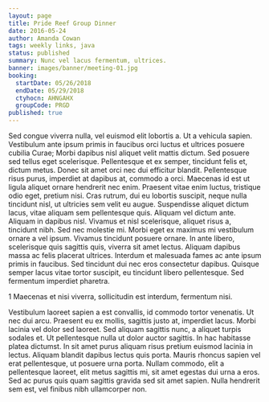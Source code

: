 ```yaml
---
layout: page
title: Pride Reef Group Dinner
date: 2016-05-24
author: Amanda Cowan
tags: weekly links, java
status: published
summary: Nunc vel lacus fermentum, ultrices.
banner: images/banner/meeting-01.jpg
booking:
  startDate: 05/26/2018
  endDate: 05/29/2018
  ctyhocn: AHNGAHX
  groupCode: PRGD
published: true
---
```

Sed congue viverra nulla, vel euismod elit lobortis a. Ut a vehicula sapien. Vestibulum ante ipsum primis in faucibus orci luctus et ultrices posuere cubilia Curae; Morbi dapibus nisl aliquet velit mattis dictum. Sed posuere sed tellus eget scelerisque. Pellentesque et ex semper, tincidunt felis et, dictum metus. Donec sit amet orci nec dui efficitur blandit. Pellentesque risus purus, imperdiet at dapibus at, commodo a orci. Maecenas id est ut ligula aliquet ornare hendrerit nec enim. Praesent vitae enim luctus, tristique odio eget, pretium nisi. Cras rutrum, dui eu lobortis suscipit, neque nulla tincidunt nisl, ut ultricies sem velit eu augue. Suspendisse aliquet dictum lacus, vitae aliquam sem pellentesque quis. Aliquam vel dictum ante. Aliquam in dapibus nisl.
Vivamus et nisl scelerisque, aliquet risus a, tincidunt nibh. Sed nec molestie mi. Morbi eget ex maximus mi vestibulum ornare a vel ipsum. Vivamus tincidunt posuere ornare. In ante libero, scelerisque quis sagittis quis, viverra sit amet lectus. Aliquam dapibus massa ac felis placerat ultrices. Interdum et malesuada fames ac ante ipsum primis in faucibus. Sed tincidunt dui nec eros consectetur dapibus. Quisque semper lacus vitae tortor suscipit, eu tincidunt libero pellentesque. Sed fermentum imperdiet pharetra.

1 Maecenas et nisi viverra, sollicitudin est interdum, fermentum nisi.

Vestibulum laoreet sapien a est convallis, id commodo tortor venenatis. Ut nec dui arcu. Praesent eu ex mollis, sagittis justo at, imperdiet lacus. Morbi lacinia vel dolor sed laoreet. Sed aliquam sagittis nunc, a aliquet turpis sodales et. Ut pellentesque nulla ut dolor auctor sagittis. In hac habitasse platea dictumst. In sit amet purus aliquam risus pretium euismod lacinia in lectus. Aliquam blandit dapibus lectus quis porta. Mauris rhoncus sapien vel erat pellentesque, ut posuere urna porta. Nullam commodo, elit a pellentesque laoreet, elit metus sagittis mi, sit amet egestas dui urna a eros. Sed ac purus quis quam sagittis gravida sed sit amet sapien. Nulla hendrerit sem est, vel finibus nibh ullamcorper non.
